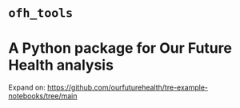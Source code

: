 # `ofh_tools`
# A Python package for Our Future Health analysis 


Expand on: https://github.com/ourfuturehealth/tre-example-notebooks/tree/main
